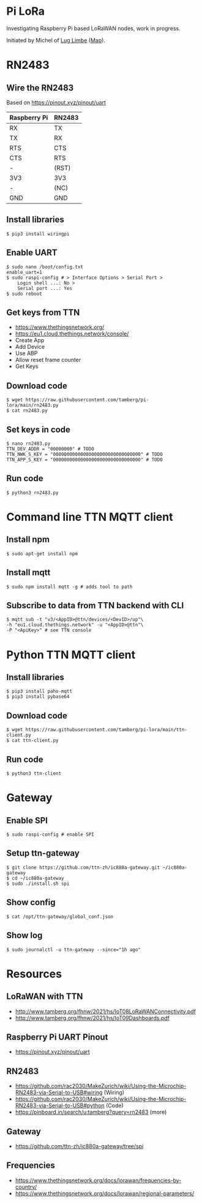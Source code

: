 # Pi LoRa
Investigating Raspberry Pi based LoRaWAN nodes, work in progress.

Initiated by Michel of [Lug Limbe](https://sokolo.cronopios.org/) ([Map](https://www.openstreetmap.org/search?query=limbe%20linux#map=19/4.01908/9.17187)).

# RN2483
## Wire the RN2483
Based on https://pinout.xyz/pinout/uart

Raspberry Pi|RN2483
:---|:---
RX|TX
TX|RX
RTS|CTS
CTS|RTS
-|(RST)
3V3|3V3
-|(NC)
GND|GND

## Install libraries
    $ pip3 install wiringpi

## Enable UART
    $ sudo nano /boot/config.txt
    enable_uart=1
    $ sudo raspi-config # > Interface Options > Serial Port > 
        Login shell ...: No > 
        Serial port ...: Yes
    $ sudo reboot

## Get keys from TTN
- https://www.thethingsnetwork.org/
- https://eu1.cloud.thethings.network/console/
- Create App
- Add Device
- Use ABP
- Allow reset frame counter
- Get Keys

## Download code
    $ wget https://raw.githubusercontent.com/tamberg/pi-lora/main/rn2483.py
    $ cat rn2483.py

## Set keys in code
    $ nano rn2483.py
    TTN_DEV_ADDR = "00000000" # TODO
    TTN_NWK_S_KEY = "00000000000000000000000000000000" # TODO
    TTN_APP_S_KEY = "00000000000000000000000000000000" # TODO

## Run code
    $ python3 rn2483.py

# Command line TTN MQTT client
## Install npm
    $ sudo apt-get install npm
## Install mqtt
    $ sudo npm install mqtt -g # adds tool to path
## Subscribe to data from TTN backend with CLI
    $ mqtt sub -t "v3/<AppID>@ttn/devices/<DevID>/up"\
    -h "eu1.cloud.thethings.network" -u "<AppID>@ttn"\
    -P "<ApiKey>" # see TTN console

# Python TTN MQTT client
## Install libraries
    $ pip3 install paho-mqtt
    $ pip3 install pybase64

## Download code
    $ wget https://raw.githubusercontent.com/tamberg/pi-lora/main/ttn-client.py
    $ cat ttn-client.py

## Run code
    $ python3 ttn-client

# Gateway
## Enable SPI
    $ sudo raspi-config # enable SPI

## Setup ttn-gateway
    $ git clone https://github.com/ttn-zh/ic880a-gateway.git ~/ic880a-gateway
    $ cd ~/ic880a-gateway
    $ sudo ./install.sh spi

## Show config
    $ cat /opt/ttn-gateway/global_conf.json

## Show log
    $ sudo journalctl -u ttn-gateway --since="1h ago"

# Resources
## LoRaWAN with TTN
- http://www.tamberg.org/fhnw/2021/hs/IoT08LoRaWANConnectivity.pdf
- http://www.tamberg.org/fhnw/2021/hs/IoT09Dashboards.pdf
## Raspberry Pi UART Pinout
- https://pinout.xyz/pinout/uart
## RN2483
- https://github.com/rac2030/MakeZurich/wiki/Using-the-Microchip-RN2483-via-Serial-to-USB#wiring (Wiring)
- https://github.com/rac2030/MakeZurich/wiki/Using-the-Microchip-RN2483-via-Serial-to-USB#python (Code)
- https://pinboard.in/search/u:tamberg?query=rn2483 (more)
## Gateway
- https://github.com/ttn-zh/ic880a-gateway/tree/spi
## Frequencies
- https://www.thethingsnetwork.org/docs/lorawan/frequencies-by-country/
- https://www.thethingsnetwork.org/docs/lorawan/regional-parameters/
